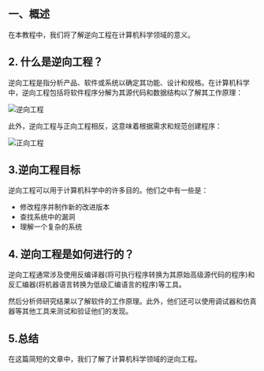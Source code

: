 ## 一、概述

在本教程中，我们将了解逆向工程在计算机科学领域的意义。

## 2. 什么是逆向工程？

逆向工程是指分析产品、软件或系统以确定其功能、设计和规格。在计算机科学中，逆向工程包括将软件程序分解为其源代码和数据结构以了解其工作原理：

![逆向工程](https://www.baeldung.com/wp-content/uploads/sites/4/2023/03/Reverse-Engineering.png)

此外，逆向工程与正向工程相反，这意味着根据需求和规范创建程序：

![正向工程](https://www.baeldung.com/wp-content/uploads/sites/4/2023/03/Forward-Engineering.png)

## 3.逆向工程目标

逆向工程可以用于计算机科学中的许多目的。他们之中有一些是：

-   修改程序并制作新的改进版本
-   查找系统中的漏洞
-   理解一个复杂的系统

## 4. 逆向工程是如何进行的？

逆向工程通常涉及使用反编译器(将可执行程序转换为其原始高级源代码的程序)和反汇编器(将机器语言转换为低级汇编语言的程序)等工具。

然后分析师研究结果以了解软件的工作原理。此外，他们还可以使用调试器和仿真器等其他工具来测试和验证他们的发现。

## 5.总结

在这篇简短的文章中，我们了解了计算机科学领域的逆向工程。